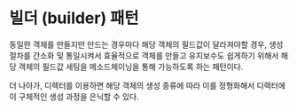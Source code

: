 # 빌더 (builder) 패턴

동일한 객체를 만들지만 만드는 경우마다 해당 객체의 필드값이 달라져야할 경우, 생성 절차를 간소화 및 통일시켜서 효율적으로 객체를 만들고
유지보수도 쉽게하기 위해서 해당 객체의 필드값 세팅을 메소드체이닝을 통해 가능하도록 하는 패턴이다.

더 나아가, 디렉터를 이용하면 해당 객체의 생성 종류에 따라 이를 정형화해서 디렉터에 이 구체적인 생성 과정을 은닉할 수 있다.